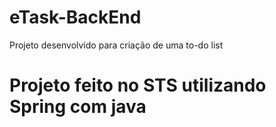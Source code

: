 # eTask-BackEnd
Projeto desenvolvido para criação de uma  to-do list

# Projeto feito no STS utilizando Spring com java
